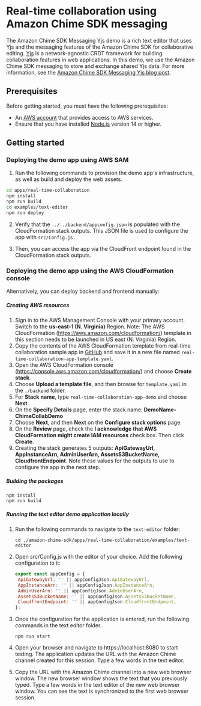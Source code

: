 # Real-time collaboration using Amazon Chime SDK messaging

The Amazon Chime SDK Messaging Yjs demo is a rich text editor that 
uses Yjs and the messaging features of the Amazon Chime SDK for collaborative editing.
[Yjs](https://github.com/yjs/yjs) is a network-agnostic CRDT framework for building collaboration features in web applications. 
In this demo, we use the Amazon Chime SDK messaging to store and exchange shared Yjs data. 
For more information, see the [Amazon Chime SDK Messaging Yjs blog post]().

## Prerequisites

Before getting started, you must have the following prerequisites:

* An [AWS account](https://aws.amazon.com/free)
that provides access to AWS services.
* Ensure that you have installed [Node.js](https://nodejs.org/en/) version 14 or higher.

## Getting started
### Deploying the demo app using AWS SAM
1. Run the following commands to provision the demo app's infrastructure, as well as build and deploy the web assets.

```bash
cd apps/real-time-collaboration
npm install
npm run build
cd examples/text-editor
npm run deploy
```

2. Verify that the `../../backend/appconfig.json` is populated with the CloudFormation stack outputs. This JSON file is used to
   configure the app with `src/Config.js.`

3. Then, you can access the app via the CloudFront endpoint found in the CloudFormation stack outputs.

### Deploying the demo app using the AWS CloudFormation console
Alternatively, you can deploy backend and frontend manually:
##### Creating AWS resources

1. Sign in to the AWS Management Console with your primary account. Switch to the **us-east-1 (N. Virginia)** Region. 
   Note: The AWS CloudFormation (https://aws.amazon.com/cloudformation/) template in this section needs to be 
   launched in US east (N. Virginia) Region.
2. Copy the contents of the AWS CloudFormation template from real-time collaboration sample app in
   [GitHub](https://github.com/aws-samples/amazon-chime-sdk/blob/main/apps/real-time-collaboration/backend/template.yaml) and 
   save it in a new file named `real-time-collaboration-app-template.yaml`.
3. Open the AWS CloudFormation console (https://console.aws.amazon.com/cloudformation/) and choose **Create stack**.
4. Choose **Upload a template file**, and then browse for `template.yaml` in the `./backend` folder.
5. For **Stack name**, type `real-time-collaboration-app-demo` and choose **Next**.
6. On the **Specify Details** page, enter the stack name: **DemoName-ChimeCollabDemo**
7. Choose **Next**, and then **Next** on the **Configure stack options** page.
8. On the **Review** page, check the **I acknowledge that AWS CloudFormation might create IAM resources** check box. Then click **Create**.
9. Creating the stack generates 5 outputs: **ApiGatewayUrl, AppInstanceArn, AdminUserArn, AssetsS3BucketName, CloudfrontEndpoint**. Note these values 
   for the outputs to use to configure the app in the next step.

##### Building the packages

```
npm install
npm run build
```

##### Running the text editor demo application locally
1. Run the following commands to navigate to the `text-editor` folder:

    ```shell
    cd ./amazon-chime-sdk/apps/real-time-collaboration/examples/text-editor
    ```

2. Open src/Config.js with the editor of your choice. Add the following configuration to it:

    ```js
   export const appConfig = {
     ApiGatewayUrl: '' || appConfigJson.ApiGatewayUrl,
     AppInstanceArn: '' || appConfigJson.AppInstanceArn,
     AdminUserArn: '' || appConfigJson.AdminUserArn,
     AssetsS3BucketName: '' || appConfigJson.AssetsS3BucketName,
     CloudfrontEndpoint: '' || appConfigJson.CloudfrontEndpoint,
   };
    ```

3. Once the configuration for the application is entered, run the following commands in the text editor folder.

    ```
    npm run start
    ```

4. Open your browser and navigate to https://localhost:8080 to start testing. 
   The application updates the URL with the Amazon Chime channel created for this session. 
   Type a few words in the text editor.
5. Copy the URL with the Amazon Chime channel into a new web browser window. The new browser window shows 
   the text that you previously typed. Type a few words in the text editor of the new web browser window. 
   You can see the text is synchronized to the first web browser session.
   